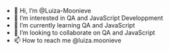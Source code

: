 - 👋 Hi, I’m @Luiza-Moonieve
- 👀 I’m interested in QA and JavaScript Developpment
- 🌱 I’m currently learning QA and JavaScript
- 💞️ I’m looking to collaborate on QA and JavaScript
- 📫 How to reach me @luiza.moonieve

<!---
Moonieve/Moonieve is a ✨ special ✨ repository because its `README.md` (this file) appears on your GitHub profile.
You can click the Preview link to take a look at your changes.
--->
